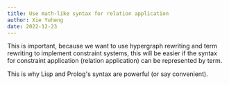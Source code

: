```yaml
---
title: Use math-like syntax for relation application
author: Xie Yuheng
date: 2022-12-23
---
```


This is important, because we want to use
hypergraph rewriting and term rewriting
to implement constraint systems,
this will be easier if the syntax for
constraint application (relation application)
can be represented by term.

This is why Lisp and Prolog's syntax are powerful (or say convenient).
